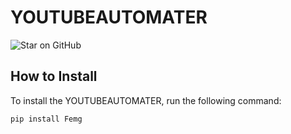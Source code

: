 # YOUTUBEAUTOMATER

![Star on GitHub](https://img.shields.io/github/stars/yourusername/yourautomaterrepo?style=social)

## How to Install

To install the YOUTUBEAUTOMATER, run the following command:

```bash
pip install Femg
